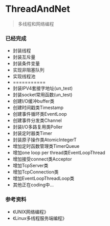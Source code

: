 # ThreadAndNet
> 多线程和网络编程

### 已经完成
- 封装线程
- 封装互斥量
- 封装条件变量
- 实现非阻塞队列
- 实现线程池
- ===========
- 封装IPV4套接字地址(un_test)
- 封装socket常用函数(un_test)
- 创建I/O缓冲buffer类
- 创建时间戳类Timestamp
- 创建事件循环类EventLoop
- 创建事件分发类Channel
- 封装I/O多路复用类Poller
- 封装定时器类Timer
- 封装原子操作类AtomicIntegerT
- 增加定时函数管理类TimerQueue
- 增加one loop per thread类EventLoopThread
- 增加接受connect类Acceptor
- 增加TcpServer类
- 增加TcpConnection类
- 增加EventLoopThreadLoop类
- 其他正在coding中...

### 参考资料
- 《UNIX网络编程》
- 《Linux多线程服务端编程》 

